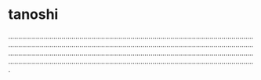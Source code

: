 # tanoshi
.................................................................................................................................................................................................................................................................................................................................................................................................................................................................................................................